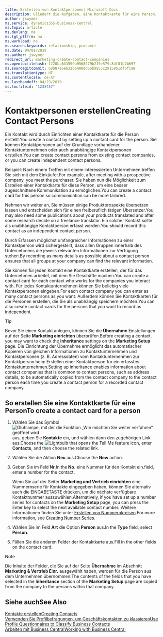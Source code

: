 ```yaml
---
title: Erstellen von Kontaktpersonen| Microsoft Docs
description: Gliedert die Aufgaben, eine Kontaktkarte für eine Person, z. B. einen Interessenten oder einen Lieferanten zu erstellen und hilft, die Beziehung zu definieren und Kommunikationen anzupassen.
author: jswymer
ms.service: dynamics365-business-central
ms.topic: article
ms.devlang: na
ms.tgt_pltfrm: na
ms.workload: na
ms.search.keywords: relationship, prospect
ms.date: 04/01/2019
ms.author: jswymer
redirect_url: marketing-create-contact-companies
ms.openlocfilehash: 1720bc633599a9568279b219e579c8df81b7b697
ms.sourcegitcommit: 60b87e5eb32bb408dd65b9855c29159b1dfbfca8
ms.translationtype: HT
ms.contentlocale: de-AT
ms.lasthandoff: 04/29/2019
ms.locfileid: "1238457"
---
```

# <a name="creating-contact-persons"></a><span data-ttu-id="f598e-103">Kontaktpersonen erstellen</span><span class="sxs-lookup"><span data-stu-id="f598e-103">Creating Contact Persons</span></span>
<span data-ttu-id="f598e-104">Ein Kontakt wird durch Einrichten einer Kontaktkarte für die Person erstellt.</span><span class="sxs-lookup"><span data-stu-id="f598e-104">You create a contact by setting up a contact card for the person.</span></span> <span data-ttu-id="f598e-105">Sie können Kontaktpersonen auf der Grundlage vorhandener Kontaktunternehmen oder auch unabhängige Kontaktpersonen erstellen.</span><span class="sxs-lookup"><span data-stu-id="f598e-105">You can create contact persons from existing contact companies, or you can create independent contact persons.</span></span>

<span data-ttu-id="f598e-106">Beispiel: Nach einem Treffen mit einem interessierten Unternehmen treffen Sie sich mit dem Einkäufer.</span><span class="sxs-lookup"><span data-stu-id="f598e-106">For example, after meeting with a prospective company, you meet the purchaser.</span></span> <span data-ttu-id="f598e-107">Sie haben nun die Möglichkeit zum Erstellen einer Kontaktkarte für diese Person, um eine besser zugeschnittene Kommunikation zu ermöglichen.</span><span class="sxs-lookup"><span data-stu-id="f598e-107">You can create a contact card for this person so communication can be more tailored.</span></span>

<span data-ttu-id="f598e-108">Nehmen wir weiter an, Sie müssen einige Produktprospekte übersetzen lassen und entscheiden sich für einen freiberuflich tätigen Übersetzer.</span><span class="sxs-lookup"><span data-stu-id="f598e-108">You may also need some publications about your products translated and after some research decide on a freelance translator.</span></span> <span data-ttu-id="f598e-109">Ein solcher Kontakt sollte als unabhängige Kontaktperson erfasst werden.</span><span class="sxs-lookup"><span data-stu-id="f598e-109">You should record this contact as an independent contact person.</span></span>

<span data-ttu-id="f598e-110">Durch Erfassen möglichst umfangreicher Informationen zu einer Kontaktperson wird sichergestellt, dass allen Gruppen innerhalb des Unternehmens die jeweils relevanten Informationen zur Verfügung stehen.</span><span class="sxs-lookup"><span data-stu-id="f598e-110">By recording as many details as possible about a contact person ensures that all groups at your company can find the relevant information.</span></span>

<span data-ttu-id="f598e-111">Sie können für jeden Kontakt eine Kontaktkarte erstellen, der für das Unternehmen arbeitet, mit dem Sie Geschäfte machen.</span><span class="sxs-lookup"><span data-stu-id="f598e-111">You can create a contact card for each contact who works for the companies you interact with.</span></span> <span data-ttu-id="f598e-112">Für jedes Kontaktunternehmen können Sie beliebig viele Kontaktpersonen eingeben.</span><span class="sxs-lookup"><span data-stu-id="f598e-112">For each contact company you can enter as many contact persons as you want.</span></span> <span data-ttu-id="f598e-113">Außerdem können Sie Kontaktkarten für die Personen erstellen, die Sie als unabhängig speichern möchten.</span><span class="sxs-lookup"><span data-stu-id="f598e-113">You can also create contact cards for the persons that you want to record as independent.</span></span>

> [!TIP]  
>   <span data-ttu-id="f598e-114">Bevor Sie einen Kontakt anlegen, können Sie die **Übernahme** Einstellungen auf der Seite **Marketing einrichten** überprüfen.</span><span class="sxs-lookup"><span data-stu-id="f598e-114">Before creating a contact, you may want to check the **Inheritance** settings on the **Marketing Setup** page.</span></span> <span data-ttu-id="f598e-115">Die Einrichtung der Übernahme ermöglicht das automatischer Kopieren von gleichen Informationen zu Kontaktunternehmen und Kontaktpersonen (z. B. Adressdaten) vom Kontaktunternehmen zur Kontaktperson beim Erstellen einer Kontaktperson für ein erfasstes Kontaktunternehmen.</span><span class="sxs-lookup"><span data-stu-id="f598e-115">Setting up inheritance enables information about contact companies that is common to contact persons, such as address details, to be automatically copied from the contact company to the contact person each time you create a contact person for a recorded contact company.</span></span>

## <a name="to-create-a-contact-card-for-a-person"></a><span data-ttu-id="f598e-116">So erstellen Sie eine Kontaktkarte für eine Person</span><span class="sxs-lookup"><span data-stu-id="f598e-116">To create a contact card for a person</span></span>
1. <span data-ttu-id="f598e-117">Wählen Sie das Symbol ![Glühlampe, mit der die Funktion „Wie möchten Sie weiter verfahren“ geöffnet wird](media/ui-search/search_small.png "Wie möchten Sie weiter verfahren?") aus, geben Sie **Kontakte** ein, und wählen dann den zugehörigen Link aus.</span><span class="sxs-lookup"><span data-stu-id="f598e-117">Choose the ![Lightbulb that opens the Tell Me feature](media/ui-search/search_small.png "Tell me what you want to do") icon, enter **Contacts**, and then choose the related link.</span></span>
2. <span data-ttu-id="f598e-118">Wählen Sie die Aktion **Neu** aus.</span><span class="sxs-lookup"><span data-stu-id="f598e-118">Choose the **New** action.</span></span>
3. <span data-ttu-id="f598e-119">Geben Sie im Feld **Nr.**</span><span class="sxs-lookup"><span data-stu-id="f598e-119">In the **No.**</span></span> <span data-ttu-id="f598e-120">eine Nummer für den Kontakt ein.</span><span class="sxs-lookup"><span data-stu-id="f598e-120">field, enter a number for the contact.</span></span>

    <span data-ttu-id="f598e-121">Wenn Sie auf der Seiter **Marketing und Vertrieb einrichten** eine Nummernserie für Kontakte eingegeben haben, können Sie alternativ auch die EINGABETASTE drücken, um die nächste verfügbare Kontaktnummer auszuwählen.</span><span class="sxs-lookup"><span data-stu-id="f598e-121">Alternatively, if you have set up a number series for contacts on the **Marketing Setup** page, you can press the Enter key to select the next available contact number.</span></span> <span data-ttu-id="f598e-122">Weitere Informationen finden Sie unter [Erstellen von Nummernkreisen](ui-create-number-series.md).</span><span class="sxs-lookup"><span data-stu-id="f598e-122">For more information, see [Creating Number Series](ui-create-number-series.md).</span></span>
4. <span data-ttu-id="f598e-123">Wählen Sie im Feld **Art** die Option **Person** aus.</span><span class="sxs-lookup"><span data-stu-id="f598e-123">In the **Type** field, select **Person**.</span></span>
5. <span data-ttu-id="f598e-124">Füllen Sie die anderen Felder der Kontaktkarte aus.</span><span class="sxs-lookup"><span data-stu-id="f598e-124">Fill in the other fields on the contact card.</span></span>

> [!NOTE]  
>   <span data-ttu-id="f598e-125">Die Inhalte der Felder, die Sie auf der Seite **Übernahme** im Abschnitt **Marketing & Vertrieb Einr.** ausgewählt haben, werden für die Person aus dem Unternehmen übernommen.</span><span class="sxs-lookup"><span data-stu-id="f598e-125">The contents of the fields that you have selected in the **Inheritance** section of the **Marketing Setup** page are copied from the company to the persons within that company.</span></span>

## <a name="see-also"></a><span data-ttu-id="f598e-126">Siehe auch</span><span class="sxs-lookup"><span data-stu-id="f598e-126">See Also</span></span>
[<span data-ttu-id="f598e-127">Kontakte erstellen</span><span class="sxs-lookup"><span data-stu-id="f598e-127">Creating Contacts</span></span>](marketing-create-contact-companies.md)  
[<span data-ttu-id="f598e-128">Verwenden Sie Profilbefragungen, um Geschäftskontakten zu klassieren</span><span class="sxs-lookup"><span data-stu-id="f598e-128">Use Profile Questionnaires to Classify Business Contacts</span></span>](marketing-create-contact-profile-questionnaire.md)  
[<span data-ttu-id="f598e-129">Arbeiten mit  Business Central</span><span class="sxs-lookup"><span data-stu-id="f598e-129">Working with Business Central</span></span>](ui-work-product.md)
